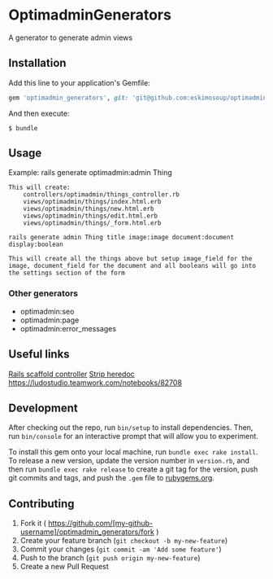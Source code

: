 # OptimadminGenerators

A generator to generate admin views

## Installation

Add this line to your application's Gemfile:

```ruby
gem 'optimadmin_generators', git: 'git@github.com:eskimosoup/optimadmin_generators.git'
```

And then execute:

    $ bundle

## Usage

Example:
    rails generate optimadmin:admin Thing

    This will create:
        controllers/optimadmin/things_controller.rb
        views/optimadmin/things/index.html.erb
        views/optimadmin/things/new.html.erb
        views/optimadmin/things/edit.html.erb
        views/optimadmin/things/_form.html.erb

    rails generate admin Thing title image:image document:document display:boolean

    This will create all the things above but setup image_field for the image, document_field for the document and all booleans will go into
    the settings section of the form

### Other generators

  * optimadmin:seo
  * optimadmin:page
  * optimadmin:error_messages

## Useful links
  [Rails scaffold controller](https://github.com/rails/rails/blob/master/railties/lib/rails/generators/rails/scaffold_controller/templates/controller.rb)
  [Strip heredoc](http://guides.rubyonrails.org/active_support_core_extensions.html#strip-heredoc)
  https://ludostudio.teamwork.com/notebooks/82708

## Development

After checking out the repo, run `bin/setup` to install dependencies. Then, run `bin/console` for an interactive prompt that will allow you to experiment.

To install this gem onto your local machine, run `bundle exec rake install`. To release a new version, update the version number in `version.rb`, and then run `bundle exec rake release` to create a git tag for the version, push git commits and tags, and push the `.gem` file to [rubygems.org](https://rubygems.org).

## Contributing

1. Fork it ( https://github.com/[my-github-username]/optimadmin_generators/fork )
2. Create your feature branch (`git checkout -b my-new-feature`)
3. Commit your changes (`git commit -am 'Add some feature'`)
4. Push to the branch (`git push origin my-new-feature`)
5. Create a new Pull Request
